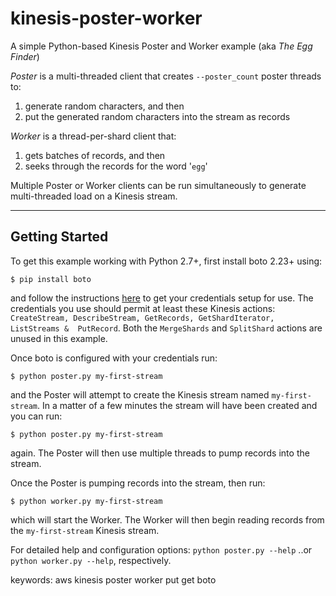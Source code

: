 kinesis-poster-worker
=====================

A simple Python-based Kinesis Poster and Worker example (aka _The Egg Finder_)

_Poster_ is a multi-threaded client that creates ```--poster_count``` poster 
threads to: 
 1. generate random characters, and then
 2. put the generated random characters into the stream as records

_Worker_ is a thread-per-shard client that:  
 1. gets batches of records, and then
 2. seeks through the records for the word '```egg```'

Multiple Poster or Worker clients can be run simultaneously to generate 
multi-threaded load on a Kinesis stream. 
* * *
Getting Started
---------------
To get this example working with Python 2.7+, first install boto 2.23+ using: 
````
$ pip install boto
````
and follow the instructions [here](http://docs.pythonboto.org/en/latest/getting_started.html#configuring-boto-credentials) to get your credentials setup for use. The credentials you use should permit at least these Kinesis actions: ``` CreateStream, DescribeStream, GetRecords, GetShardIterator, ListStreams & 
PutRecord```. Both the ```MergeShards``` and ```SplitShard``` actions are 
unused in this example.

Once boto is configured with your credentials run: 
````
$ python poster.py my-first-stream
```` 
and the Poster will attempt to create the Kinesis stream named 
```my-first-stream```. In a matter of a few minutes the stream will have been 
created and you can run: 
````
$ python poster.py my-first-stream
````
again. The Poster will then use multiple threads to pump records into the stream.

Once the Poster is pumping records into the stream, then run: 
````
$ python worker.py my-first-stream
```` 
which will start the Worker. The Worker will then begin reading records from 
the ```my-first-stream``` Kinesis stream.

For detailed help and configuration options:
```python poster.py --help``` ..or  ```python worker.py --help```, respectively.

keywords: aws kinesis poster worker put get boto